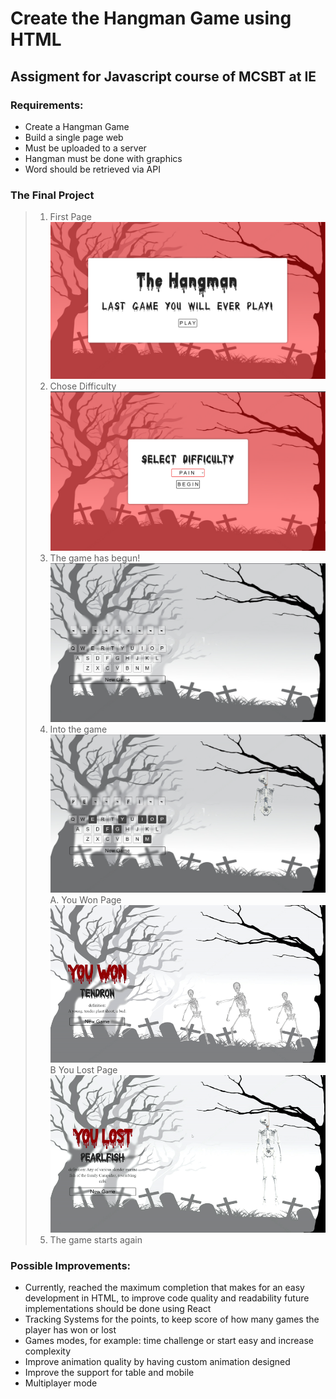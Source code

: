 # Create the Hangman Game using HTML
## Assigment for Javascript course of MCSBT at IE

### Requirements:
- Create a Hangman Game
- Build a single page web
- Must be uploaded to a server
- Hangman must be done with graphics
- Word should be retrieved via API

### The Final Project

>1. First Page
![FirstPage](./img/readme_imgs/img_0.png)
>2. Chose Difficulty
 ![DifficultyPage](./img/readme_imgs/img_1.png)
>3. The game has begun!
![FirstMomentInTheGame](./img/readme_imgs/img_2.png)
>4. Into the game
![IntoTheGame](./img/readme_imgs/img_3.png)
>A. You Won Page
>![ToBEChanged](./img/readme_imgs/won_gif.gif)
>B You Lost Page
>![ToBEChanged](./img/readme_imgs/lost_gif.gif)
>5. The game starts again


### Possible Improvements:
- Currently, reached the maximum completion that makes for an easy development in HTML, to improve code quality and readability future implementations should be done using React
- Tracking Systems for the points, to keep score of how many games the player has won or lost
- Games modes, for example: time challenge or start easy and increase complexity
- Improve animation quality by having custom animation designed
- Improve the support for table and mobile
- Multiplayer mode
